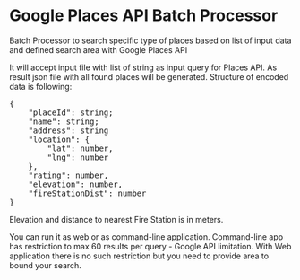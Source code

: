 # Google Places API Batch Processor

Batch Processor to search specific type of places based on list of input data and defined search area with Google Places API

It will accept input file with list of string as input query for Places API. As result json file with all found places will be generated. Structure of encoded data is following:
<pre>{
    "placeId": string;
    "name": string;
    "address": string
    "location": {
        "lat": number,
        "lng": number
    },
    "rating": number,
    "elevation": number,
    "fireStationDist": number
}</pre>

Elevation and distance to nearest Fire Station is in meters.

You can run it as web or as command-line application. Command-line app has restriction to max 60 results per query - Google API limitation.
With Web application there is no such restriction but you need to provide area to bound your search.

